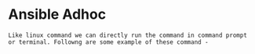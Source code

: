 # Ansible Adhoc 
```git
Like linux command we can directly run the command in command prompt or terminal. Followng are some example of these command - 
```
